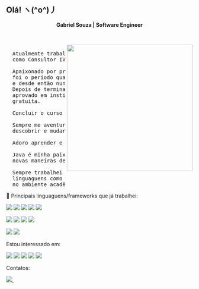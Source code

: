 ## Olá! ヽ(^o^)丿

<!-- Title -->
<div align="center">
  <p>
    <strong>Gabriel Souza | Software Engineer</strong>
  </p>
</div>

&nbsp;

 <a href="#">
    <img width="340" align="right" src="https://mir-s3-cdn-cf.behance.net/project_modules/max_1200/f4b50571097767.5bb9fee9d515c.gif" /> 
 </a>

<pre align="justify">

  Atualmente trabalho na <a href="https://www.prodeb.ba.gov.br/" target="_blank">Prodeb💙</a>
  como Consultor IV.

  Apaixonado por programação desde os 17 anos,
  foi o período quando iniciei um curso de algoritmos 
  e desde então nunca mais parei de estudar assuntos relacionados.
  Depois de terminar o ensino médio, logo fiz o enem, no qual fui
  aprovado em instituições públicas e privada para estudar de forma
  gratuita.

  Concluir o curso de Sistema de Informação em 2023.

  Sempre me aventurei a criar/aprender coisas,
  descobrir e mudar é o que me move.

  Adoro aprender e compartilhar conhecimentos.

  Java é minha paixão, estou sempre procurando
  novas maneiras de melhorar meu código.

  Sempre trabalhei com Java, mas também já tive contato com outras 
  linguaguens como Python no escopo corporativo e c++ 
  no ambiente acadêmico.
</pre>

<div>
   🔭 Principais linguaguens/frameworks que já trabalhei:
  <p>
    <img src="https://img.shields.io/badge/java-%23ED8B00.svg?style=for-the-badge&logo=openjdk&logoColor=white" /> 
    <img src="https://img.shields.io/badge/Spring-6DB33F?style=for-the-badge&logo=spring&logoColor=white" /> 
    <img src="https://img.shields.io/badge/JavaScript-F7DF1E?style=for-the-badge&logo=javascript&logoColor=black" /> 
    <img src="https://img.shields.io/badge/Vue.js-35495E?style=for-the-badge&logo=vuedotjs&logoColor=4FC08D" />
    <img src="https://img.shields.io/badge/Angular-DD0031?style=for-the-badge&logo=angular&logoColor=white%20https://img.shields.io/badge/Spring_Boot-F2F4F9?style=for-the-badge&logo=spring-boot" />
  </p>
  <p>
    <img src="https://img.shields.io/badge/Oracle-F80000?style=for-the-badge&logo=oracle&logoColor=white" />
    <img src="https://img.shields.io/badge/jquery-%230769AD.svg?style=for-the-badge&logo=jquery&logoColor=white" />
    <img src="https://img.shields.io/badge/docker-%230db7ed.svg?style=for-the-badge&logo=docker&logoColor=white" />
    <img src="https://img.shields.io/badge/typescript-%23007ACC.svg?style=for-the-badge&logo=typescript&logoColor=white" />
   
  </p>
  <p>
    <img src="https://img.shields.io/badge/Apache%20Kafka-000?style=for-the-badge&logo=apachekafka" /> 
     <img src="https://img.shields.io/badge/apache%20tomcat-%23F8DC75.svg?style=for-the-badge&logo=apache-tomcat&logoColor=black" />
  </p>
  Estou interessado em:
   <p>
    <img src="https://img.shields.io/badge/kotlin-%237F52FF.svg?style=for-the-badge&logo=kotlin&logoColor=white" /> 
    <img src="https://img.shields.io/badge/AWS-%23FF9900.svg?style=for-the-badge&logo=amazon-aws&logoColor=white" />
    <img src="https://img.shields.io/badge/Rabbitmq-FF6600?style=for-the-badge&logo=rabbitmq&logoColor=white" />
    <img src="https://img.shields.io/badge/python-3670A0?style=for-the-badge&logo=python&logoColor=ffdd54" />
    <img src="https://img.shields.io/badge/c%23-%23239120.svg?style=for-the-badge&logo=csharp&logoColor=white" />
    
    
     
   </p>

   Contatos:
  <p>
    <a href="https://www.linkedin.com/in/gabriel-mendes-3a668917b/">
      <img src="https://img.shields.io/badge/linkedin-%230077B5.svg?&style=for-the-badge&logo=linkedin&logoColor=white" />
    </a>&nbsp;
  </p>
</div>
